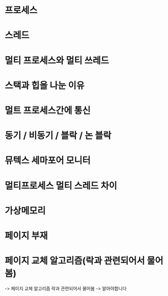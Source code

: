 # 프로세스
# 스레드
# 멀티 프로세스와 멀티 쓰레드
# 스택과 힙을 나눈 이유
# 멀트 프로세스간에 통신 
# 동기 / 비동기 / 블락 / 논 블락
# 뮤텍스 세마포어 모니터 
# 멀티프로세스 멀티 스레드 차이
# 가상메모리 
# 
# 페이지 부재 
# 페이지 교체 알고리즘(락과 관련되어서 물어봄)  

-> 페이지 교체 알고리즘 락과 관련되어서 물어봄 -> 알아야합니다
